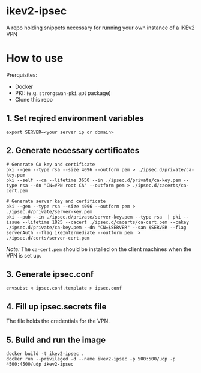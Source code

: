 # ikev2-ipsec
A repo holding snippets necessary for running your own instance of a IKEv2 VPN

# How to use

Prerquisites:
- Docker
- PKI: (e.g. `strongswan-pki` apt package)
- Clone this repo

## 1. Set reqired environment variables

```shell
export SERVER=<your server ip or domain>
```

## 2. Generate necessary certificates

```shell
# Generate CA key and certificate
pki --gen --type rsa --size 4096 --outform pem > ./ipsec.d/private/ca-key.pem
pki --self --ca --lifetime 3650 --in ./ipsec.d/private/ca-key.pem --type rsa --dn "CN=VPN root CA" --outform pem > ./ipsec.d/cacerts/ca-cert.pem

# Generate server key and certificate
pki --gen --type rsa --size 4096 --outform pem > ./ipsec.d/private/server-key.pem
pki --pub --in ./ipsec.d/private/server-key.pem --type rsa  | pki --issue --lifetime 1825 --cacert ./ipsec.d/cacerts/ca-cert.pem --cakey ./ipsec.d/private/ca-key.pem --dn "CN=$SERVER" --san $SERVER --flag serverAuth --flag ikeIntermediate --outform pem  > ./ipsec.d/certs/server-cert.pem
```

_Note:_ The `ca-cert.pem` should be installed on the client machines when the VPN is set up.

## 3. Generate ipsec.conf

```shell
envsubst < ipsec.conf.template > ipsec.conf
```

## 4. Fill up ipsec.secrets file

The file holds the credentials for the VPN.

## 5. Build and run the image

```shell
docker build -t ikev2-ipsec .
docker run --privileged -d --name ikev2-ipsec -p 500:500/udp -p 4500:4500/udp ikev2-ipsec
```
